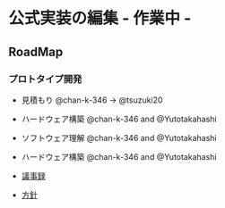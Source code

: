 # 公式実装の編集 - 作業中 -
## RoadMap

### プロトタイプ開発
- 見積もり @chan-k-346 -> @tsuzuki20
- ハードウェア構築 @chan-k-346 and @Yutotakahashi
- ソフトウェア理解 @chan-k-346 and @Yutotakahashi
- ハードウェア構築 @chan-k-346 and @Yutotakahashi

- [議事録]()
- [方針]()
